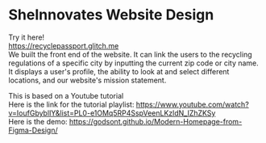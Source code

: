 # SheInnovates Website Design<br>
Try it here!<br>
https://recyclepassport.glitch.me<br>
We built the front end of the website. It can link the users to the recycling regulations of a specific city by inputting the current zip code or city name. It displays a user's profile, the ability to look at and select different locations, and our website's mission statement. 


This is based on a Youtube tutorial<br>
Here is the link for the tutorial playlist: https://www.youtube.com/watch?v=IoufGbyblIY&list=PL0-e1OMq5RP4SspVeenLKzldN_IZhZKSy <br>
Here is the demo: https://godsont.github.io/Modern-Homepage-from-Figma-Design/
